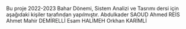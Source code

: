 Bu proje 2022-2023 Bahar Dönemi, Sistem Analizi ve Tasrımı dersi için aşağıdaki kişiler tarafından yapılmıştır.
Abdulkader SAOUD
Ahmed REİS
Ahmet Mahir DEMİRELLİ
Esam HALİMEH
Orkhan KARİMLİ
